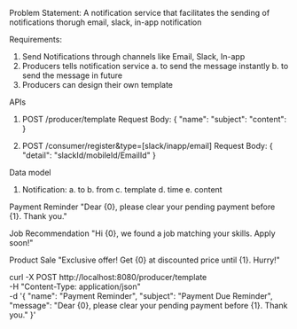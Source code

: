Problem Statement:
A notification service that facilitates the sending of notifications thorugh email, slack, in-app notification 

Requirements:
1. Send Notifications through channels like Email, Slack, In-app
2. Producers tells notification service
    a. to send the message instantly
    b. to send the message in future
3. Producers can design their own template

APIs
1. POST /producer/template
Request Body:
{
    "name":
    "subject":
    "content":
}

2. POST /consumer/register&type=[slack/inapp/email]
Request Body:
{
    "detail": "slackId/mobileId/EmailId"
}

Data model
1. Notification:
    a. to
    b. from
    c. template
    d. time
    e. content


Payment Reminder
"Dear {0}, please clear your pending payment before {1}. Thank you."

Job Recommendation
"Hi {0}, we found a job matching your skills. Apply soon!"

Product Sale
"Exclusive offer! Get {0} at discounted price until {1}. Hurry!"

curl -X POST http://localhost:8080/producer/template \
  -H "Content-Type: application/json" \
  -d '{
    "name": "Payment Reminder",
    "subject": "Payment Due Reminder",
    "message": "Dear {0}, please clear your pending payment before {1}. Thank you."
  }'



